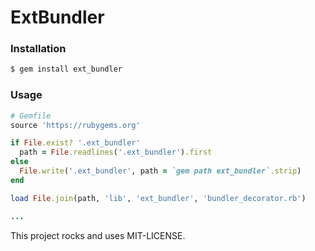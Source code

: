# ExtBundler

### Installation

```bash
$ gem install ext_bundler
```

### Usage

```ruby
# Gemfile
source 'https://rubygems.org'

if File.exist? '.ext_bundler'
  path = File.readlines('.ext_bundler').first
else
  File.write('.ext_bundler', path = `gem path ext_bundler`.strip)
end

load File.join(path, 'lib', 'ext_bundler', 'bundler_decorator.rb')

...
```

This project rocks and uses MIT-LICENSE.
